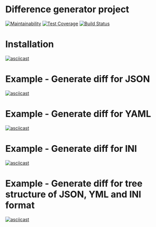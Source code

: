 # Difference generator project

[![Maintainability](https://api.codeclimate.com/v1/badges/d24cccb814e9297ad889/maintainability)](https://codeclimate.com/github/subakaev/project-lvl2-s333/maintainability)
[![Test Coverage](https://api.codeclimate.com/v1/badges/d24cccb814e9297ad889/test_coverage)](https://codeclimate.com/github/subakaev/project-lvl2-s333/test_coverage)
[![Build Status](https://travis-ci.org/subakaev/project-lvl2-s333.svg?branch=master)](https://travis-ci.org/subakaev/project-lvl2-s333)

# Installation
[![asciicast](https://asciinema.org/a/6ucLb8g7x6UTQqdWAZntg7IpS.png)](https://asciinema.org/a/6ucLb8g7x6UTQqdWAZntg7IpS)

# Example - Generate diff for JSON
[![asciicast](https://asciinema.org/a/zUxXjveGU3rLg9Y2av43PGdCV.png)](https://asciinema.org/a/zUxXjveGU3rLg9Y2av43PGdCV)

# Example - Generate diff for YAML
[![asciicast](https://asciinema.org/a/3BcjlmDwFXS9gyfqRMhaxoeIQ.png)](https://asciinema.org/a/3BcjlmDwFXS9gyfqRMhaxoeIQ)

# Example - Generate diff for INI
[![asciicast](https://asciinema.org/a/pwTL0KZtGGT7AGAAu4vzu849q.png)](https://asciinema.org/a/pwTL0KZtGGT7AGAAu4vzu849q)

# Example - Generate diff for tree structure of JSON, YML and INI format
[![asciicast](https://asciinema.org/a/K8TubrQgaDC95spjZJqYyJ0eR.png)](https://asciinema.org/a/K8TubrQgaDC95spjZJqYyJ0eR)